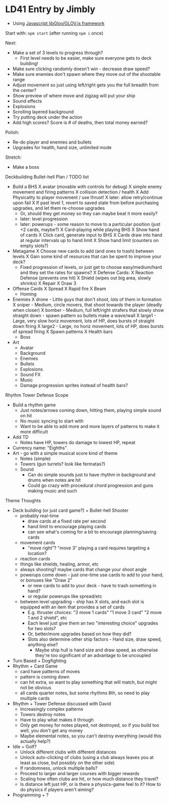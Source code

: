 LD41 Entry by Jimbly
============================

* Using [Javascript libGlov/GLOV.js framework](https://github.com/Jimbly/turbulenz-playground)

Start with: `npm start` (after running `npm i` once)

Next:
* Make a set of 3 levels to progress through?
  * First level needs to be easier, make sure everyone gets to deck building!
* Make sure clicking randomly doesn't win - decrease draw speed?
* Make sure enemies don't spawn where they move out of the shootable range
* Adjust movement so just using left/right gets you the full breadth from the center?
* Show preview of where move and zigzag will put your ship
* Sound effects
* Explosions
* Scrolling layered background
* Try putting deck under the action
* Add high scores?  Score is # of deaths, then total money earned?

Polish:
* Re-do player and enemies and bullets
* Upgrades for health, hand size, unlimited mode

Stretch:
* Make a boss

Deckbuilding Bullet-hell Plan / TODO list
* Build a BHS
  X avatar (movable with controls for debug)
  X simple enemy movement and firing patterns
  X collision detection / health
  X Add Physicality to player movement / use thrust!
  X later: allow retry/continue upon fail
    X If past level 1, revert to saved state from before purchasing upgrades, and let them re-choose upgrades
    * Or, should they get money so they can maybe beat it more easily?
  * later: level progression
  * later: powerups - some reason to move to a particular position (just +2 cards, maybe?)
X Card-playing while playing BHS
  X Show hand of cards
  X Click card, generate input to BHS
  X Cards draw into hand at regular intervals up to hand limit
  X Show hand limit (counters on empty slots?)
* Metagame
  X Choose new cards to add (and ones to trash) between levels
  X Gain some kind of resources that can be spent to improve your deck?
  * Fixed progression of levels, or just get to choose easy/medium/hard and they set the rates for spawns?
X Defense Cards:
  X Reaction Defense (prevents one hit)
  X Shield (wipes out big area, slowly shrinks)
  X Repair
  X Draw 3
* Offense Cards
  X Spread
  X Rapid fire
  X Beam
  * Homing
* Enemies
  X drone - Little guys that don't shoot, lots of them in formation
  X sniper - Medium, circle movers, that shoot towards the player (deadly when closer)
  X bomber - Medium, full left/right strafers that slowly show straight down - spawn pattern so bullets make a wave/wall
  X large1 - Large, very slow horiz movement, lots of HP, does bursts of straight down firing
  X large2 - Large, no horiz movement, lots of HP, does bursts of spread firing
  X Spawn patterns
  X Health bars
  * Boss
* Art
  * Avatar
  * Background
  * Enemies
  * Bullets
  * Explosions
  * Sound FX
  * Music
  * Damage progression sprites instead of health bars?


Rhythm Tower Defense Scope
* Build a rhythm game
  * Just notes/arrows coming down, hitting them, playing simple sound on hit
  * No music syncing to start with
  * Want to be able to add more and more layers of patterns to make it more difficult
* Add TD
  * Notes have HP, towers do damage to lowest HP, repeat
* Currency name: "Eighths"
* Art - go with a simple musical score kind of theme
  * Notes (simple)
  * Towers (gun turrets? look like fermatas?)
  * Sound
    * Can do simple sounds just to have rhythm in background and drums when notes are hit
    * Could go crazy with procedural chord progression and guns making music and such

Theme Thoughts
* Deck building (or just card game?) + Bullet-hell Shooter
  * probably real-time
    * draw cards at a fixed rate per second
    * hand limit to encourage playing cards
    * can see what's coming for a bit to encourage planning/saving cards
  * movement cards
    * "move right"? "move 3" playing a card requires targeting a location?
  * reaction cards
  * things like shields, healing, armor, etc
  * always shooting? maybe cards that change your shoot angle
  * powerups come down - just one-time use cards to add to your hand, or bonuses like "Draw 2"
    * or new cards to add to your deck - have to trash something in hand?
    * or regular powerups like spread/etc
  * between level upgrading - ship has X slots, and each slot is equipped with an item that provides a set of cards
    * E.g. thruster choices: "3 move 1 cards" "1 move 3 card" "2 move 1 and 2 shield", etc
    * Each level just give them an two "interesting choice" upgrades for two slots?
    * Or, better/more upgrades based on how they did?
    * Slots also determine other ship factors - Hand size, draw speed, anything else?
      * Maybe ship hull is hand size and draw speed, as otherwise they're too significant of an advantage to be uncoupled
* Turn Based + Dogfighting
* Rhythm + Card Game
  * card have patterns of moves
  * pattern is coming down
  * can hit extra, so want to play something that will match, but might not be obvious
  * all cards quarter notes, but some rhythms 8th, so need to play multiple cards
* Rhythm + Tower Defense discussed with David
  * Increasingly complex patterns
  * Towers destroy notes
  * Have to play what makes it through
  * Only get money for notes played, not destroyed, so if you build too well, you don't get any money
  * Maybe elemental notes, so you can't destroy everything (would this actually help?)
* Idle + Golf?
  * Unlock different clubs with different distances
  * Unlock auto-clicking of clubs (using a club always leaves you at least as close, but possibly on the other side)
  * If randomness, unlock multiple balls?
  * Proceed to larger and larger courses with bigger rewards
  * Scaling how often clubs are hit, or how much distance they travel?
  * Is distance left just HP, or is there a physics-game feel to it? How to do physics if players aren't aiming?
* Programming + ?
